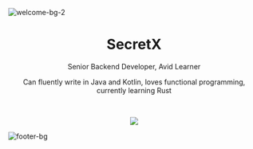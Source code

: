 ![welcome-bg-2](https://user-images.githubusercontent.com/50290580/124369381-11ed1800-dc74-11eb-90a9-2ff2073c3b97.jpg)

<h1 align="center">SecretX</h1>

<p align="center">Senior Backend Developer, Avid Learner</p>
<p align="center">Can fluently write in Java and Kotlin, loves functional programming, currently learning Rust</p>

&nbsp;

<p align="center">
  <img src="https://github-readme-stats.vercel.app/api?username=SecretX33&show_icons=true&theme=radical&count_private=true" />
</p>

![footer-bg](https://user-images.githubusercontent.com/50290580/124369382-144f7200-dc74-11eb-807a-f10a7a502dd9.jpg)

